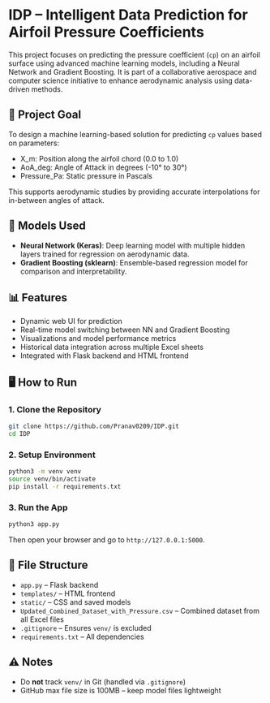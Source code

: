 # IDP – Intelligent Data Prediction for Airfoil Pressure Coefficients

This project focuses on predicting the pressure coefficient (`cp`) on an airfoil surface using advanced machine learning models, including a Neural Network and Gradient Boosting. It is part of a collaborative aerospace and computer science initiative to enhance aerodynamic analysis using data-driven methods.

## 🚀 Project Goal

To design a machine learning-based solution for predicting `cp` values based on parameters:
- X_m: Position along the airfoil chord (0.0 to 1.0)
- AoA_deg: Angle of Attack in degrees (-10° to 30°)
- Pressure_Pa: Static pressure in Pascals

This supports aerodynamic studies by providing accurate interpolations for in-between angles of attack.

## 🧠 Models Used

- **Neural Network (Keras)**: Deep learning model with multiple hidden layers trained for regression on aerodynamic data.
- **Gradient Boosting (sklearn)**: Ensemble-based regression model for comparison and interpretability.

## 📊 Features

- Dynamic web UI for prediction
- Real-time model switching between NN and Gradient Boosting
- Visualizations and model performance metrics
- Historical data integration across multiple Excel sheets
- Integrated with Flask backend and HTML frontend

## 🖥️ How to Run

### 1. Clone the Repository
```bash
git clone https://github.com/Pranav0209/IDP.git
cd IDP
```

### 2. Setup Environment
```bash
python3 -m venv venv
source venv/bin/activate
pip install -r requirements.txt
```

### 3. Run the App
```bash
python3 app.py
```

Then open your browser and go to `http://127.0.0.1:5000`.

## 📁 File Structure

- `app.py` – Flask backend
- `templates/` – HTML frontend
- `static/` – CSS and saved models
- `Updated_Combined_Dataset_with_Pressure.csv` – Combined dataset from all Excel files
- `.gitignore` – Ensures `venv/` is excluded
- `requirements.txt` – All dependencies

## ⚠️ Notes

- Do **not** track `venv/` in Git (handled via `.gitignore`)
- GitHub max file size is 100MB – keep model files lightweight

